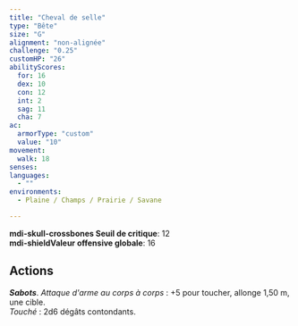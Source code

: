 ```yaml
---
title: "Cheval de selle"
type: "Bête"
size: "G"
alignment: "non-alignée"
challenge: "0.25"
customHP: "26"
abilityScores:
  for: 16
  dex: 10
  con: 12
  int: 2
  sag: 11
  cha: 7
ac:
  armorType: "custom"
  value: "10"
movement:
  walk: 18
senses:
languages:
  - ""
environments:
  - Plaine / Champs / Prairie / Savane

---
```

**<v-icon>mdi-skull-crossbones</v-icon> Seuil de critique**: 12      
**<v-icon>mdi-shield</v-icon>Valeur offensive globale**: 16     
## Actions
_**Sabots**_. _Attaque d'arme au corps à corps_ : +5 pour toucher, allonge 1,50 m, une cible.  
_Touché_ : 2d6 dégâts contondants.
